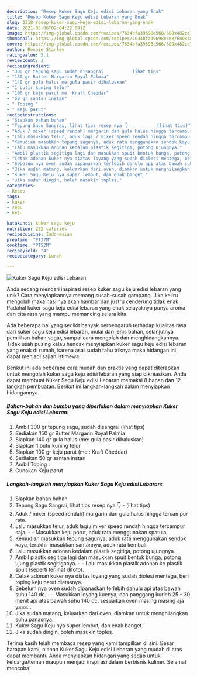 ```yaml
---
description: "Resep Kuker Sagu Keju edisi Lebaran yang Enak"
title: "Resep Kuker Sagu Keju edisi Lebaran yang Enak"
slug: 3218-resep-kuker-sagu-keju-edisi-lebaran-yang-enak
date: 2021-05-06T02:04:22.091Z
image: https://img-global.cpcdn.com/recipes/7634bfa39698e568/680x482cq70/kuker-sagu-keju-edisi-lebaran-foto-resep-utama.jpg
thumbnail: https://img-global.cpcdn.com/recipes/7634bfa39698e568/680x482cq70/kuker-sagu-keju-edisi-lebaran-foto-resep-utama.jpg
cover: https://img-global.cpcdn.com/recipes/7634bfa39698e568/680x482cq70/kuker-sagu-keju-edisi-lebaran-foto-resep-utama.jpg
author: Ronnie Stanley
ratingvalue: 3.1
reviewcount: 3
recipeingredient:
- "300 gr tepung sagu sudah disangrai           lihat tips"
- "150 gr Butter Margarin Royal Palmia"
- "140 gr gula halus me gula pasir dihaluskan"
- "1 butir kuning telur"
- "100 gr keju parut me  Kraft Cheddar"
- "50 gr santan instan"
- " Toping "
- " Keju parut"
recipeinstructions:
- "Siapkan bahan bahan"
- "Tepung Sagu Sangrai, lihat tips resep nya 👇           (lihat tips)"
- "Aduk / mixer (speed rendah) margarin dan gula halus hingga tercampur rata."
- "Lalu masukkan telur, aduk lagi / mixer speed rendah hingga tercampur saja.  Masukkan keju parut, aduk rata menggunakan spatula."
- "Kemudian masukkan tepung sagunya, aduk rata menggunakan sendok kayu, terakhir masukkan santannya, aduk rata kembali."
- "Lalu masukkan adonan kedalam plastik segitiga, potong ujungnya."
- "Ambil plastik segitiga lagi dan masukkan spuit bentuk bunga, potong ujung plastik segitiganya.  Lalu masukkan plastik adonan ke plastik spuit (seperti terlihat difoto)."
- "Cetak adonan kuker nya diatas loyang yang sudah diolesi mentega, beri toping keju parut diatasnya."
- "Sebelum nya oven sudah dipanaskan terlebih dahulu api atas bawah suhu 140 dc.  Masukkan loyang kuenya, dan panggang kurleb 25 - 30 menit api atas bawah suhu 140 dc, sesuaikan oven masing masing aja yaaa..."
- "Jika sudah matang, keluarkan dari oven, diamkan untuk menghilangkan suhu panasnya."
- "Kuker Sagu Keju nya super lembut, dan enak banget."
- "Jika sudah dingin, boleh masukin toples."
categories:
- Resep
tags:
- kuker
- sagu
- keju

katakunci: kuker sagu keju 
nutrition: 252 calories
recipecuisine: Indonesian
preptime: "PT37M"
cooktime: "PT52M"
recipeyield: "4"
recipecategory: Lunch

---
```



![Kuker Sagu Keju edisi Lebaran](https://img-global.cpcdn.com/recipes/7634bfa39698e568/680x482cq70/kuker-sagu-keju-edisi-lebaran-foto-resep-utama.jpg)

Anda sedang mencari inspirasi resep kuker sagu keju edisi lebaran yang unik? Cara menyiapkannya memang susah-susah gampang. Jika keliru mengolah maka hasilnya akan hambar dan justru cenderung tidak enak. Padahal kuker sagu keju edisi lebaran yang enak selayaknya punya aroma dan cita rasa yang mampu memancing selera kita.

Ada beberapa hal yang sedikit banyak berpengaruh terhadap kualitas rasa dari kuker sagu keju edisi lebaran, mulai dari jenis bahan, selanjutnya pemilihan bahan segar, sampai cara mengolah dan menghidangkannya. Tidak usah pusing kalau hendak menyiapkan kuker sagu keju edisi lebaran yang enak di rumah, karena asal sudah tahu triknya maka hidangan ini dapat menjadi sajian istimewa.




Berikut ini ada beberapa cara mudah dan praktis yang dapat diterapkan untuk mengolah kuker sagu keju edisi lebaran yang siap dikreasikan. Anda dapat membuat Kuker Sagu Keju edisi Lebaran memakai 8 bahan dan 12 langkah pembuatan. Berikut ini langkah-langkah dalam menyiapkan hidangannya.

<!--inarticleads1-->

##### Bahan-bahan dan bumbu yang diperlukan dalam menyiapkan Kuker Sagu Keju edisi Lebaran:

1. Ambil 300 gr tepung sagu, sudah disangrai           (lihat tips)
1. Sediakan 150 gr Butter Margarin Royal Palmia
1. Siapkan 140 gr gula halus (me: gula pasir dihaluskan)
1. Siapkan 1 butir kuning telur
1. Siapkan 100 gr keju parut (me : Kraft Cheddar)
1. Sediakan 50 gr santan instan
1. Ambil  Toping :
1. Gunakan  Keju parut




<!--inarticleads2-->

##### Langkah-langkah menyiapkan Kuker Sagu Keju edisi Lebaran:

1. Siapkan bahan bahan
1. Tepung Sagu Sangrai, lihat tips resep nya 👇 -           (lihat tips)
1. Aduk / mixer (speed rendah) margarin dan gula halus hingga tercampur rata.
1. Lalu masukkan telur, aduk lagi / mixer speed rendah hingga tercampur saja. -  - Masukkan keju parut, aduk rata menggunakan spatula.
1. Kemudian masukkan tepung sagunya, aduk rata menggunakan sendok kayu, terakhir masukkan santannya, aduk rata kembali.
1. Lalu masukkan adonan kedalam plastik segitiga, potong ujungnya.
1. Ambil plastik segitiga lagi dan masukkan spuit bentuk bunga, potong ujung plastik segitiganya. -  - Lalu masukkan plastik adonan ke plastik spuit (seperti terlihat difoto).
1. Cetak adonan kuker nya diatas loyang yang sudah diolesi mentega, beri toping keju parut diatasnya.
1. Sebelum nya oven sudah dipanaskan terlebih dahulu api atas bawah suhu 140 dc. -  - Masukkan loyang kuenya, dan panggang kurleb 25 - 30 menit api atas bawah suhu 140 dc, sesuaikan oven masing masing aja yaaa...
1. Jika sudah matang, keluarkan dari oven, diamkan untuk menghilangkan suhu panasnya.
1. Kuker Sagu Keju nya super lembut, dan enak banget.
1. Jika sudah dingin, boleh masukin toples.




Terima kasih telah membaca resep yang kami tampilkan di sini. Besar harapan kami, olahan Kuker Sagu Keju edisi Lebaran yang mudah di atas dapat membantu Anda menyiapkan hidangan yang sedap untuk keluarga/teman maupun menjadi inspirasi dalam berbisnis kuliner. Selamat mencoba!
